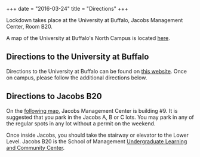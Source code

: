 +++
date = "2016-03-24"
title = "Directions"
+++

Lockdown takes place at the University at Buffalo, Jacobs Management Center, Room B20.

A map of the University at Buffalo's North Campus is located [here](http://www.buffalo.edu/content/dam/www/shared_assets/campus_maps/NorthCampus_bus-routes-opt.pdf).

## Directions to the University at Buffalo
Directions to the University at Buffalo can be found on [this website](http://www.buffalo.edu/home/visiting-ub/north-campus-directions.html).  Once on campus, please follow the additional directions below.

## Directions to Jacobs B20
On the [following map](http://www.buffalo.edu/content/dam/www/parking/North%20Campus%20Parking%20Map%202019%2011x17.pdf), Jacobs Management Center is building #9.  It is suggested that you park in the Jacobs A, B or C lots.  You may park in any of the regular spots in any lot without a permit on the weekend.

Once inside Jacobs, you should take the stairway or elevator to the Lower Level.  Jacobs B20 is the School of Management [Undergraduate Learning and Community Center](https://mgt.buffalo.edu/degree-programs/undergraduate/current-students/ulcc-learning-community-center.html).
